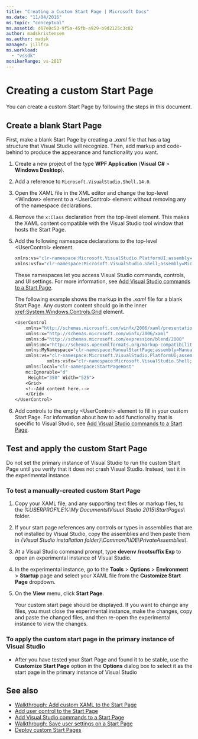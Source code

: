 ```yaml
---
title: "Creating a Custom Start Page | Microsoft Docs"
ms.date: "11/04/2016"
ms.topic: "conceptual"
ms.assetid: d67e0c53-9f5a-45fb-a929-b9d2125c3c82
author: madskristensen
ms.author: madsk
manager: jillfra
ms.workload:
  - "vssdk"
monikerRange: vs-2017
---
```

# Creating a custom Start Page

You can create a custom Start Page by following the steps in this document.

## Create a blank Start Page

First, make a blank Start Page by creating a *.xaml* file that has a tag structure that Visual Studio will recognize. Then, add markup and code-behind to produce the appearance and functionality you want.

1. Create a new project of the type **WPF Application** (**Visual C#** > **Windows Desktop**).

2. Add a reference to `Microsoft.VisualStudio.Shell.14.0`.

3. Open the XAML file in the XML editor and change the top-level \<Window> element to a \<UserControl> element without removing any of the namespace declarations.

4. Remove the `x:Class` declaration from the top-level element. This makes the XAML content compatible with the Visual Studio tool window that hosts the Start Page.

5. Add the following namespace declarations to the top-level \<UserControl> element.

    ```vb
    xmlns:vs="clr-namespace:Microsoft.VisualStudio.PlatformUI;assembly=Microsoft.VisualStudio.Shell.14.0"
    xmlns:vsfx="clr-namespace:Microsoft.VisualStudio.Shell;assembly=Microsoft.VisualStudio.Shell.14.0"
    ```

     These namespaces let you access Visual Studio commands, controls, and UI settings. For more information, see [Add Visual Studio commands to a Start Page](../extensibility/adding-visual-studio-commands-to-a-start-page.md).

     The following example shows the markup in the *.xaml* file for a blank Start Page. Any custom content should go in the inner <xref:System.Windows.Controls.Grid> element.

    ```vb
    <UserControl
        xmlns="http://schemas.microsoft.com/winfx/2006/xaml/presentation"
        xmlns:x="http://schemas.microsoft.com/winfx/2006/xaml"
        xmlns:d="http://schemas.microsoft.com/expression/blend/2008"
        xmlns:mc="http://schemas.openxmlformats.org/markup-compatibility/2006"
        xmlns:MyNamespace="clr-namespace:ManualStartPage;assembly=ManualStartPage"
        xmlns:vs="clr-namespace:Microsoft.VisualStudio.PlatformUI;assembly=Microsoft.VisualStudio.Shell.14.0"
                xmlns:vsfx="clr-namespace:Microsoft.VisualStudio.Shell;assembly=Microsoft.VisualStudio.Shell.14.0"
        xmlns:local="clr-namespace:StartPageHost"
        mc:Ignorable="d"
         Height="350" Width="525">
        <Grid>
        <!--Add content here.-->
        </Grid>
    </UserControl>
    ```

6. Add controls to the empty \<UserControl> element to fill in your custom Start Page. For information about how to add functionality that is specific to Visual Studio, see [Add Visual Studio commands to a Start Page](../extensibility/adding-visual-studio-commands-to-a-start-page.md).

## Test and apply the custom Start Page

Do not set the primary instance of Visual Studio to run the custom Start Page until you verify that it does not crash Visual Studio. Instead, test it in the experimental instance.

### To test a manually-created custom Start Page

1. Copy your XAML file, and any supporting text files or markup files, to the *%USERPROFILE%\My Documents\Visual Studio 2015\StartPages\\* folder.

2. If your start page references any controls or types in assemblies that are not installed by Visual Studio, copy the assemblies and then paste them in *{Visual Studio installation folder}\Common7\IDE\PrivateAssemblies\\*.

3. At a Visual Studio command prompt, type **devenv /rootsuffix Exp** to open an experimental instance of Visual Studio.

4. In the experimental instance, go to the **Tools** > **Options** > **Environment** > **Startup** page and select your XAML file from the **Customize Start Page** dropdown.

5. On the **View** menu, click **Start Page**.

     Your custom start page should be displayed. If you want to change any files, you must close the experimental instance, make the changes, copy and paste the changed files, and then re-open the experimental instance to view the changes.

### To apply the custom start page in the primary instance of Visual Studio

- After you have tested your Start Page and found it to be stable, use the **Customize Start Page** option in the **Options** dialog box to select it as the start page in the primary instance of Visual Studio

## See also

- [Walkthrough: Add custom XAML to the Start Page](../extensibility/walkthrough-adding-custom-xaml-to-the-start-page.md)
- [Add user control to the Start Page](../extensibility/adding-user-control-to-the-start-page.md)
- [Add Visual Studio commands to a Start Page](../extensibility/adding-visual-studio-commands-to-a-start-page.md)
- [Walkthrough: Save user settings on a Start Page](../extensibility/walkthrough-saving-user-settings-on-a-start-page.md)
- [Deploy custom Start Pages](../extensibility/deploying-custom-start-pages.md)